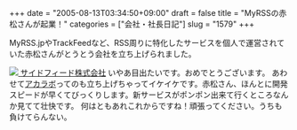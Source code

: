 +++
date = "2005-08-13T03:34:50+09:00"
draft = false
title = "MyRSSの赤松さんが起業！"
categories = ["会社・社長日記"]
slug = "1579"
+++

MyRSS.jpやTrackFeedなど、RSS周りに特化したサービスを個人で運営されていた赤松さんがとうとう会社を立ち上げられました。

<!--more-->
<a href="http://sidefeed.com/" target="_blank"><img src="http://sidefeed.com/images/sidefeed-s-ja.gif">
サイドフィード株式会社</a>
いやあ目出たいです。おめでとうございます。
あわせて<a href="http://akalabo.net/" target="_blank">アカラボ</a>ってのも立ち上げちゃってイケイケです。赤松さん、ほんとに開発スピードが早くてびっくりします。新サービスがポンポン出来て行くところなんか見てて壮快です。
何はともあれこれからですね！頑張ってください。うちも負けてらんない。
